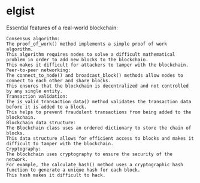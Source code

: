 # elgist
Essential features of a real-world blockchain:

    Consensus algorithm:
	The proof_of_work() method implements a simple proof of work algorithm. 
	This algorithm requires nodes to solve a difficult mathematical problem in order to add new blocks to the blockchain.
 	This makes it difficult for attackers to tamper with the blockchain.
    Peer-to-peer networking: 
	The connect_to_node() and broadcast_block() methods allow nodes to connect to each other and share blocks.
 	This ensures that the blockchain is decentralized and not controlled by any single entity.
    Transaction validation: 
	The is_valid_transaction_data() method validates the transaction data before it is added to a block.
 	This helps to prevent fraudulent transactions from being added to the blockchain.
    Blockchain data structure:
	The Blockchain class uses an ordered dictionary to store the chain of blocks.
 	This data structure allows for efficient access to blocks and makes it difficult to tamper with the blockchain.
    Cryptography:
	The blockchain uses cryptography to ensure the security of the network.
 	For example, the calculate_hash() method uses a cryptographic hash function to generate a unique hash for each block.
  	This hash makes it difficult to hack.
